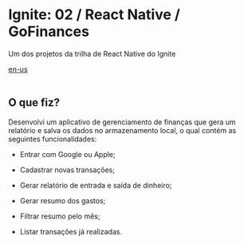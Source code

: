 <div valing="top">
  <h1>Ignite: 02 / React Native / GoFinances</h1>
  <p>Um dos projetos da trilha de React Native do Ignite</p>
  <nav>
    <div id="repository-buttons"/>
    <a class="navigation-link disabled" href="https://github.com/L-Marcel/ignite-02-react-native-gofinances/blob/main/README.en-US.md" target="__blank__">
      en-us
    </a>
  </nav>
</div>

<br/>

<div id="grid">
  <div id="grid-item">
    <h2>O que <span>fiz</span>?</h2>
    <p>Desenvolvi um aplicativo de gerenciamento de <span>finanças</span> que gera um <span>relatório</span> e salva os dados no <span>armazenamento local</span>, o qual contém as seguintes funcionalidades:</p>
    <ul>
      <li id="checked"><p>Entrar com Google ou Apple;</p></li>
      <li id="checked"><p>Cadastrar novas transações;</p></li>
      <li id="checked"><p>Gerar relatório de entrada e saída de dinheiro;</p></li>
      <li id="checked"><p>Gerar resumo dos gastos;</p></li>
      <li id="checked"><p>Filtrar resumo pelo mês;</p></li>
      <li id="checked"><p>Listar transações já realizadas.</p></li>
    </ul>
  </div>
</div>
